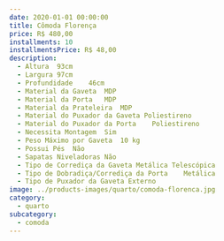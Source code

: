 ```yaml
---
date: 2020-01-01 00:00:00
title: Cômoda Florença
price: R$ 480,00
installments: 10
installmentsPrice: R$ 48,00
description:
  - Altura	93cm
  - Largura	97cm
  - Profundidade	46cm
  - Material da Gaveta	MDP
  - Material da Porta	MDP
  - Material da Prateleira	MDP
  - Material do Puxador da Gaveta Poliestireno
  - Material do Puxador da Porta	Poliestireno
  - Necessita Montagem	Sim
  - Peso Máximo por Gaveta	10 kg
  - Possui Pés	Não
  - Sapatas Niveladoras Não
  - Tipo de Corrediça da Gaveta Metálica Telescópica
  - Tipo de Dobradiça/Corrediça da Porta	Metálica
  - Tipo de Puxador da Gaveta Externo
image: ../products-images/quarto/comoda-florenca.jpg
category:
  - quarto
subcategory:
  - comoda
---
```

